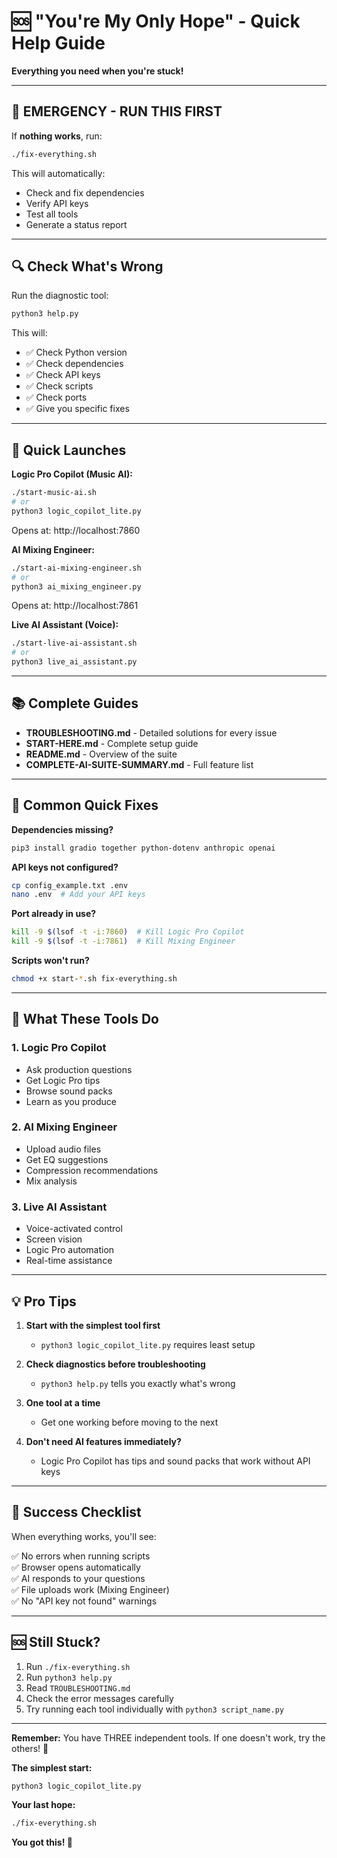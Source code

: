 # 🆘 "You're My Only Hope" - Quick Help Guide

**Everything you need when you're stuck!**

---

## 🚨 EMERGENCY - RUN THIS FIRST

If **nothing works**, run:
```bash
./fix-everything.sh
```

This will automatically:
- Check and fix dependencies
- Verify API keys
- Test all tools
- Generate a status report

---

## 🔍 Check What's Wrong

Run the diagnostic tool:
```bash
python3 help.py
```

This will:
- ✅ Check Python version
- ✅ Check dependencies
- ✅ Check API keys
- ✅ Check scripts
- ✅ Check ports
- ✅ Give you specific fixes

---

## 🎯 Quick Launches

**Logic Pro Copilot (Music AI):**
```bash
./start-music-ai.sh
# or
python3 logic_copilot_lite.py
```
Opens at: http://localhost:7860

**AI Mixing Engineer:**
```bash
./start-ai-mixing-engineer.sh
# or
python3 ai_mixing_engineer.py
```
Opens at: http://localhost:7861

**Live AI Assistant (Voice):**
```bash
./start-live-ai-assistant.sh
# or
python3 live_ai_assistant.py
```

---

## 📚 Complete Guides

- **TROUBLESHOOTING.md** - Detailed solutions for every issue
- **START-HERE.md** - Complete setup guide
- **README.md** - Overview of the suite
- **COMPLETE-AI-SUITE-SUMMARY.md** - Full feature list

---

## 🔧 Common Quick Fixes

**Dependencies missing?**
```bash
pip3 install gradio together python-dotenv anthropic openai
```

**API keys not configured?**
```bash
cp config_example.txt .env
nano .env  # Add your API keys
```

**Port already in use?**
```bash
kill -9 $(lsof -t -i:7860)  # Kill Logic Pro Copilot
kill -9 $(lsof -t -i:7861)  # Kill Mixing Engineer
```

**Scripts won't run?**
```bash
chmod +x start-*.sh fix-everything.sh
```

---

## 🎵 What These Tools Do

### 1. Logic Pro Copilot
- Ask production questions
- Get Logic Pro tips
- Browse sound packs
- Learn as you produce

### 2. AI Mixing Engineer
- Upload audio files
- Get EQ suggestions
- Compression recommendations
- Mix analysis

### 3. Live AI Assistant
- Voice-activated control
- Screen vision
- Logic Pro automation
- Real-time assistance

---

## 💡 Pro Tips

1. **Start with the simplest tool first**
   - `python3 logic_copilot_lite.py` requires least setup

2. **Check diagnostics before troubleshooting**
   - `python3 help.py` tells you exactly what's wrong

3. **One tool at a time**
   - Get one working before moving to the next

4. **Don't need AI features immediately?**
   - Logic Pro Copilot has tips and sound packs that work without API keys

---

## 🚀 Success Checklist

When everything works, you'll see:

✅ No errors when running scripts  
✅ Browser opens automatically  
✅ AI responds to your questions  
✅ File uploads work (Mixing Engineer)  
✅ No "API key not found" warnings  

---

## 🆘 Still Stuck?

1. Run `./fix-everything.sh`
2. Run `python3 help.py`
3. Read `TROUBLESHOOTING.md`
4. Check the error messages carefully
5. Try running each tool individually with `python3 script_name.py`

---

**Remember:** You have THREE independent tools. If one doesn't work, try the others! 🎵

**The simplest start:**
```bash
python3 logic_copilot_lite.py
```

**Your last hope:**
```bash
./fix-everything.sh
```

**You got this! 🚀**
